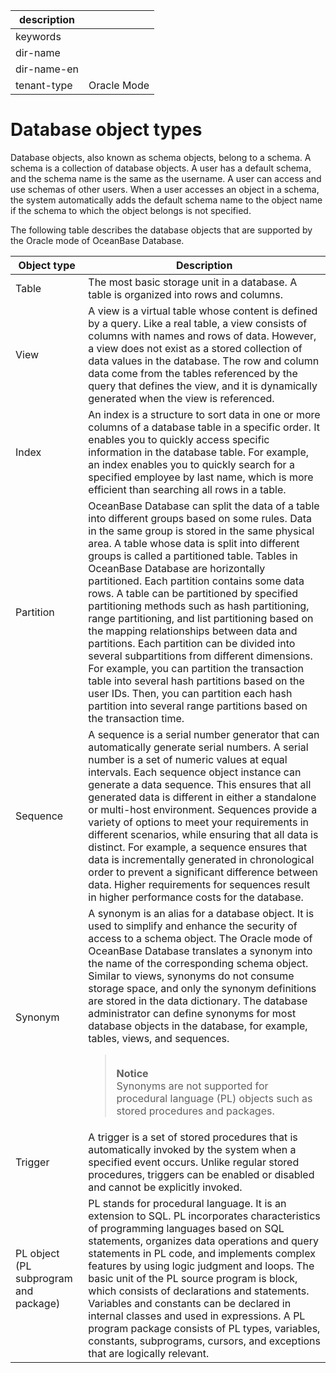 |description||
|---|---|
|keywords||
|dir-name||
|dir-name-en||
|tenant-type|Oracle Mode|

# Database object types

Database objects, also known as schema objects, belong to a schema. A schema is a collection of database objects. A user has a default schema, and the schema name is the same as the username. A user can access and use schemas of other users. When a user accesses an object in a schema, the system automatically adds the default schema name to the object name if the schema to which the object belongs is not specified.

The following table describes the database objects that are supported by the Oracle mode of OceanBase Database.


| Object type | Description |
|-----------------|-------------|
| Table | The most basic storage unit in a database. A table is organized into rows and columns.  |
| View | A view is a virtual table whose content is defined by a query. Like a real table, a view consists of columns with names and rows of data. However, a view does not exist as a stored collection of data values in the database. The row and column data come from the tables referenced by the query that defines the view, and it is dynamically generated when the view is referenced.  |
| Index | An index is a structure to sort data in one or more columns of a database table in a specific order. It enables you to quickly access specific information in the database table. For example, an index enables you to quickly search for a specified employee by last name, which is more efficient than searching all rows in a table.  |
| Partition | OceanBase Database can split the data of a table into different groups based on some rules. Data in the same group is stored in the same physical area. A table whose data is split into different groups is called a partitioned table.  Tables in OceanBase Database are horizontally partitioned. Each partition contains some data rows. A table can be partitioned by specified partitioning methods such as hash partitioning, range partitioning, and list partitioning based on the mapping relationships between data and partitions.  Each partition can be divided into several subpartitions from different dimensions. For example, you can partition the transaction table into several hash partitions based on the user IDs. Then, you can partition each hash partition into several range partitions based on the transaction time.  |
| Sequence | A sequence is a serial number generator that can automatically generate serial numbers. A serial number is a set of numeric values at equal intervals.  Each sequence object instance can generate a data sequence. This ensures that all generated data is different in either a standalone or multi-host environment. Sequences provide a variety of options to meet your requirements in different scenarios, while ensuring that all data is distinct. For example, a sequence ensures that data is incrementally generated in chronological order to prevent a significant difference between data.  Higher requirements for sequences result in higher performance costs for the database.  |
| Synonym | A synonym is an alias for a database object. It is used to simplify and enhance the security of access to a schema object. The Oracle mode of OceanBase Database translates a synonym into the name of the corresponding schema object. Similar to views, synonyms do not consume storage space, and only the synonym definitions are stored in the data dictionary. The database administrator can define synonyms for most database objects in the database, for example, tables, views, and sequences.  <blockquote><br>**Notice** <br>Synonyms are not supported for procedural language (PL) objects such as stored procedures and packages.</blockquote>  |
| Trigger | A trigger is a set of stored procedures that is automatically invoked by the system when a specified event occurs. Unlike regular stored procedures, triggers can be enabled or disabled and cannot be explicitly invoked. |
| PL object (PL subprogram and package) | PL stands for procedural language. It is an extension to SQL. PL incorporates characteristics of programming languages based on SQL statements, organizes data operations and query statements in PL code, and implements complex features by using logic judgment and loops.  The basic unit of the PL source program is block, which consists of declarations and statements. Variables and constants can be declared in internal classes and used in expressions. A PL program package consists of PL types, variables, constants, subprograms, cursors, and exceptions that are logically relevant.



